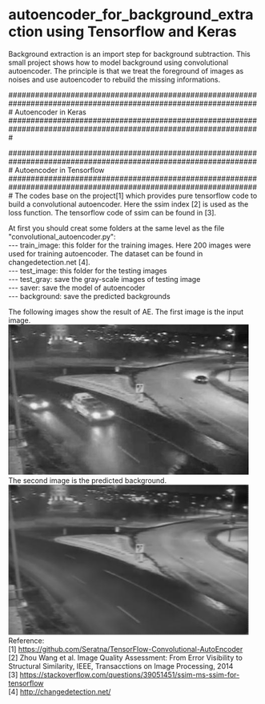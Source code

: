 # autoencoder_for_background_extraction using Tensorflow and Keras
Background extraction is an import step for background subtraction. This small project shows how to model background using convolutional autoencoder. The principle is that we treat the foreground of images as noises and use autoencoder to rebuild the missing informations.  

#################################################################################################################
Autoencoder in Keras
#################################################################################################################

#################################################################################################################
Autoencoder in Tensorflow
#################################################################################################################
The codes base on the project[1] which provides pure tensorflow code to build a convolutional autoencoder. Here the ssim index [2] is used as the loss function. The tensorflow code of ssim can be found in [3]. 

At first you should creat some folders at the same level as the file "convolutional_autoencoder.py":  
--- train_image: this folder for the training images. Here 200 images were used for training autoencoder. The dataset can be found in changedetection.net [4].  
--- test_image: this folder for the testing images    
--- test_gray: save the gray-scale images of testing image  
--- saver: save the model of autoencoder  
--- background: save the predicted backgrounds  

The following images show the result of AE. The first image is the input image.   
![Original_Image](https://github.com/klickmal/autoencoder_for_background_extraction/blob/master/result/original.jpg)   
The second image is the predicted background.  
![Background_Image](https://github.com/klickmal/autoencoder_for_background_extraction/blob/master/result/bg.jpg)    
Reference:  
[1] https://github.com/Seratna/TensorFlow-Convolutional-AutoEncoder  
[2] Zhou Wang et al. Image Quality Assessment: From Error Visibility to Structural Similarity, IEEE, Transacctions on Image Processing, 2014  
[3] https://stackoverflow.com/questions/39051451/ssim-ms-ssim-for-tensorflow  
[4] http://changedetection.net/
